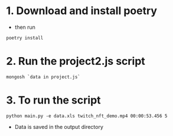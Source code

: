 # 1. Download and install poetry

- then run

```shell
poetry install
```

# 2. Run the project2.js script

```shell
mongosh `data in project.js`
```

# 3. To run the script

```shell
python main.py -e data.xls twitch_nft_demo.mp4 00:00:53.456 5
```

- Data is saved in the output directory
